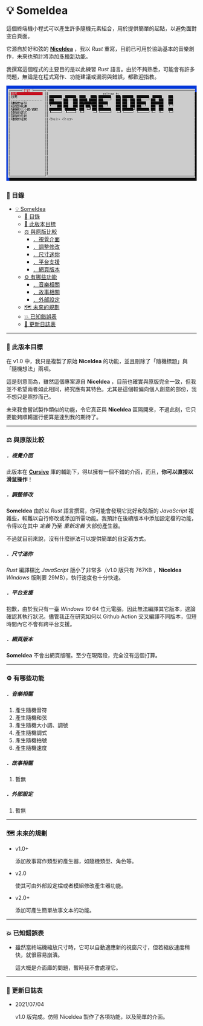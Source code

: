 # 💡 SomeIdea

這個終端機小程式可以產生許多隨機元素組合，用於提供簡單的起點，以避免面對空白頁面。

它源自於好和弦的 [**NiceIdea**](https://github.com/wiwikuan/NiceIdea) ，我以 *Rust* 重寫，目前已可用於協助基本的音樂創作，未來也預計將添加[多種新功能](#未來的規劃)。

我撰寫這個程式的主要目的是以此練習 *Rust* 語言。由於不夠熟悉，可能會有許多問題，無論是在程式寫作、功能建議或漏洞與錯誤，都歡迎指教。

![標題](title.png)

### 📜 目錄

- [💡 SomeIdea](#-someidea)
    - [📜 目錄](#-目錄)
    - [🏹 此版本目標](#-此版本目標)
    - [⚖ 與原版比較](#-與原版比較)
        - [．視覺介面](#視覺介面)
        - [．調整修改](#調整修改)
        - [．尺寸迷你](#尺寸迷你)
        - [．平台支援](#平台支援)
        - [．網頁版本](#網頁版本)
    - [⚙ 有哪些功能](#-有哪些功能)
        - [．音樂相關](#音樂相關)
        - [．故事相關](#故事相關)
        - [．外部設定](#外部設定)
    - [🗺 未來的規劃](#-未來的規劃)
    - [💥 已知錯誤表](#-已知錯誤表)
    - [📃 更新日誌表](#-更新日誌表)

----------------------

### 🏹 此版本目標

在 v1.0 中，我只是複製了原始 **NiceIdea** 的功能，並且刪除了「隨機標題」與「隨機想法」兩項。

這是刻意而為，雖然這個專案源自 **NiceIdea** ，目前也確實與原版完全一致，但我並不希望兩者如此相同，終究應有其特色。尤其是這個較偏向個人創意的部份，我不想只是照抄而己。

未來我會嘗試製作類似的功能，令它真正與 **NiceIdea** 區隔開來，不過此刻，它只要能夠順輰運行便算是達到我的期待了。

----------------------

### ⚖ 與原版比較

##### ．視覺介面

此版本在 [**Cursive**](https://github.com/gyscos/Cursive) 庫的輔助下，得以擁有一個不錯的介面，而且，**你可以直接以滑鼠操作**！

##### ．調整修改

**SomeIdea** 由於以 *Rust* 語言撰寫，你可能會發現它比好和弦版的 *JavaScript* 複雜些，較難以自行修改或添加所需功能。我預計在後續版本中添加設定檔的功能，令得以在其中 *定義* 乃至 *重新定義* 大部份產生器。

不過就目前來說，沒有什麼辦法可以提供簡單的自定義方式。

##### ．尺寸迷你

*Rust* 編譯檔比 *JavaScript* 版小了非常多（v1.0 版只有 767KB ，**NiceIdea** *Windows* 版則要 29MB），執行速度也十分快速。

##### ．平台支援

抱歉，由於我只有一臺 *Windows 10* 64 位元電腦，因此無法編譯其它版本，遑論確認其執行狀況。儘管我正在研究如何以 Github Action 交叉編譯不同版本，但短時間內它不會有跨平台支援。

##### ．網頁版本

**SomeIdea** 不會出網頁版喔。至少在現階段，完全沒有這個打算。

----------------------

### ⚙ 有哪些功能

##### ．音樂相關

1. 產生隨機音符
2. 產生隨機和弦
3. 產生隨機大小調、調號
4. 產生隨機調式
5. 產生隨機拍號
6. 產生隨機速度

##### ．故事相關

1. 暫無

##### ．外部設定

1. 暫無

----------------------

### 🗺 未來的規劃

- v1.0+
  
  添加故事寫作類型的產生器，如隨機類型、角色等。
- v2.0

  使其可由外部設定檔或者模組修改產生器功能。
- v2.0+
  
  添加可產生簡單故事文本的功能。

----------------------

### 💥 已知錯誤表

- 雖然當終端機縮放尺寸時，它可以自動適應新的視窗尺寸，但若縮放速度稍快，就很容易崩潰。

  這大概是介面庫的問題，暫時我不會處理它。

----------------------

### 📃 更新日誌表

- 2021/07/04
  
  v1.0 版完成。仿照 NiceIdea 製作了各項功能，以及簡單的介面。
